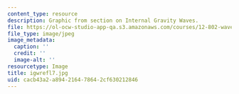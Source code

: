 ```yaml
---
content_type: resource
description: Graphic from section on Internal Gravity Waves.
file: https://ol-ocw-studio-app-qa.s3.amazonaws.com/courses/12-802-wave-motions-in-the-ocean-and-atmosphere-spring-2004/cacb43a2a894216478642cf630212846_igwrefl7.jpg
file_type: image/jpeg
image_metadata:
  caption: ''
  credit: ''
  image-alt: ''
resourcetype: Image
title: igwrefl7.jpg
uid: cacb43a2-a894-2164-7864-2cf630212846
---
```

